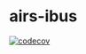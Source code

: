# airs-ibus
[![codecov](https://codecov.io/gh/untillpro/airs-ibus/branch/master/graph/badge.svg?token=pwzfe0Y7Sb)](https://codecov.io/gh/untillpro/airs-ibus)
